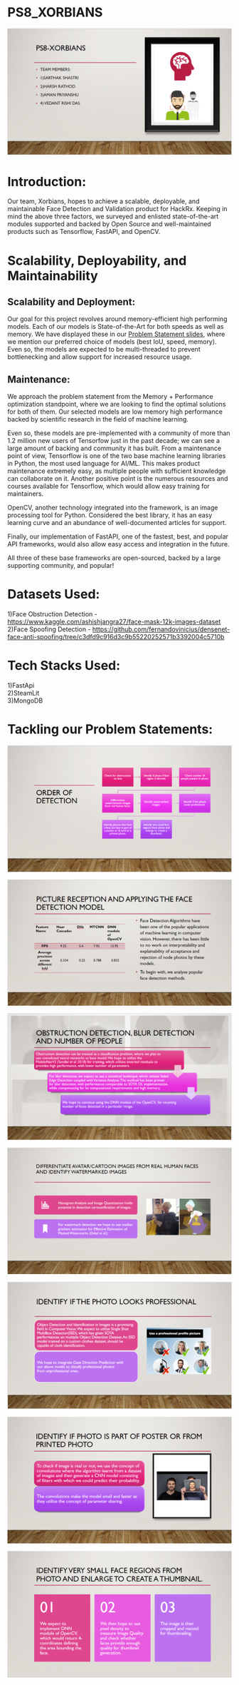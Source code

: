# PS8_XORBIANS

![Team-Preview](https://github.com/HackRx2-0/ps8_xorbians/blob/main/github_ready/home.PNG)

# Introduction:

Our team, Xorbians, hopes to achieve a scalable, deployable, and maintainable Face Detection and Validation product for HackRx. Keeping in mind the above three factors, we surveyed and enlisted state-of-the-art modules supported and backed by Open Source and well-maintained products such as Tensorflow, FastAPI, and OpenCV.

# Scalability, Deployability, and Maintainability

## Scalability and Deployment:

Our goal for this project revolves around memory-efficient high performing models. Each of our models is State-of-the-Art for both speeds as well as memory. We have displayed these in our [Problem Statement slides](https://github.com/HackRx2-0/ps8_xorbians#tackling-our-problem-statements), where we mention our preferred choice of models (best IoU, speed, memory). Even so, the models are expected to be multi-threaded to prevent bottlenecking and allow support for increased resource usage. 

## Maintenance:

We approach the problem statement from the Memory + Performance optimization standpoint, where we are looking to find the optimal solutions for both of them. Our selected models are low memory high performance backed by scientific research in the field of machine learning. 

Even so, these models are pre-implemented with a community of more than 1.2 million new users of Tensorfow just in the past decade; we can see a large amount of backing and community it has built. From a maintenance point of view, Tensorflow is one of the two base machine learning libraries in Python, the most used language for AI/ML. This makes product maintenance extremely easy, as multiple people with sufficient knowledge can collaborate on it. Another positive point is the numerous resources and courses available for Tensorflow, which would allow easy training for maintainers.

OpenCV, another technology integrated into the framework, is an image processing tool for Python. Considered the best library, it has an easy learning curve and an abundance of well-documented articles for support.

Finally, our implementation of FastAPI, one of the fastest, best, and popular API frameworks, would also allow easy access and integration in the future.

All three of these base frameworks are open-sourced, backed by a large supporting community, and popular! 

# Datasets Used:
1)Face Obstruction Detection - https://www.kaggle.com/ashishjangra27/face-mask-12k-images-dataset<br />
2)Face Spoofing Detection - https://github.com/fernandovinicius/densenet-face-anti-spoofing/tree/c3dfd9c916d3c9b55220252571b3392004c5710b<br />

# Tech Stacks Used:
1)FastApi<br />
2)SteamLit<br />
3)MongoDB<br />

# Tackling our Problem Statements:

![Order of Detection](https://github.com/HackRx2-0/ps8_xorbians/blob/main/github_ready/order_of_detection.PNG)

![Detection](https://github.com/HackRx2-0/ps8_xorbians/blob/main/github_ready/detection.PNG)

![Obstruction Blur Number](https://github.com/HackRx2-0/ps8_xorbians/blob/main/github_ready/obstruction_blur_number.PNG)

![Cartoon](https://github.com/HackRx2-0/ps8_xorbians/blob/main/github_ready/cartoonification.PNG)

![Professional](https://github.com/HackRx2-0/ps8_xorbians/blob/main/github_ready/professional.PNG)

![Live Face](https://github.com/HackRx2-0/ps8_xorbians/blob/main/github_ready/live_face.PNG)

![thumbnail](https://github.com/HackRx2-0/ps8_xorbians/blob/main/github_ready/small_regions.PNG)

